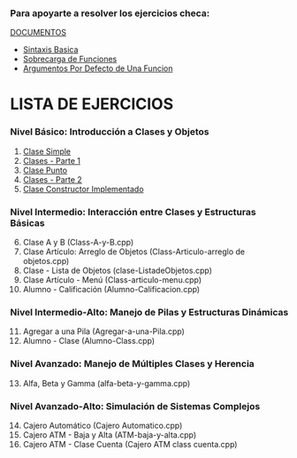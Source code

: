 ### Para apoyarte a resolver los ejercicios checa:
 [DOCUMENTOS](Documentos)
   -  [Sintaxis Basica](Documentos/Sintaxis-Basica.md)
   -  [Sobrecarga de Funciones](Documentos/Sobrecarga-de-Funciones.md)
   -  [Argumentos Por Defecto de Una Funcion](Documentos/Argumentos-Por-Defecto-de-Una-Funcion.md)

# LISTA DE EJERCICIOS

### Nivel Básico: Introducción a Clases y Objetos
1. [Clase Simple](Ejercicios/1-Clase-Simple.txt)
2. [Clases - Parte 1 ](Ejercicios/2-Clases-Parte1.txt)
3. [Clase Punto ](Ejercicios/3-Clase-Punto.txt)
4. [Clases - Parte 2 ](Ejercicios/4-Clases-Parte2.txt)
5. [Clase Constructor Implementado ](Ejercicios/5-Clase-Constructor-Implementado.txt)
     
### Nivel Intermedio: Interacción entre Clases y Estructuras Básicas
   6. Clase A y B (Class-A-y-B.cpp)
   7. Clase Artículo: Arreglo de Objetos (Class-Articulo-arreglo de objetos.cpp)
   8. Clase - Lista de Objetos (clase-ListadeObjetos.cpp)
   9. Clase Artículo - Menú (Class-articulo-menu.cpp)
   10. Alumno - Calificación (Alumno-Calificacion.cpp)
     
### Nivel Intermedio-Alto: Manejo de Pilas y Estructuras Dinámicas
   11. Agregar a una Pila (Agregar-a-una-Pila.cpp)
   12. Alumno - Clase (Alumno-Class.cpp)
     
### Nivel Avanzado: Manejo de Múltiples Clases y Herencia
   13. Alfa, Beta y Gamma (alfa-beta-y-gamma.cpp)

### Nivel Avanzado-Alto: Simulación de Sistemas Complejos
   14. Cajero Automático (Cajero Automatico.cpp)
   15. Cajero ATM - Baja y Alta (ATM-baja-y-alta.cpp)
   16. Cajero ATM - Clase Cuenta (Cajero ATM class cuenta.cpp)

   
